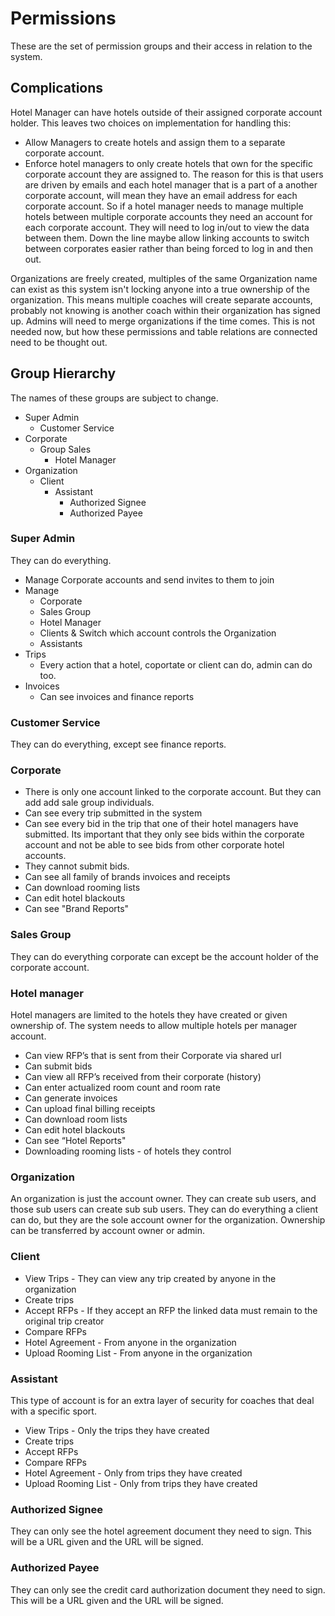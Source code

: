 # Permissions

These are the set of permission groups and their access in relation to the system.


## Complications

Hotel Manager can have hotels outside of their assigned corporate account holder. This leaves two choices on implementation for handling this:

 - Allow Managers to create hotels and assign them to a separate corporate account.
 - Enforce hotel managers to only create hotels that own for the specific corporate account they are assigned to. The reason for this is that users are driven by emails and each hotel manager that is a part of a another corporate account, will mean they have an email address for each corporate account. So if a hotel manager needs to manage multiple hotels between multiple corporate accounts they need an account for each corporate account. They will need to log in/out to view the data between them. Down the line maybe allow linking accounts to switch between corporates easier rather than being forced to log in and then out.
 
Organizations are freely created, multiples of the same Organization name can exist as this system isn't locking anyone into a true ownership of the organization. This means multiple coaches will create separate accounts, probably not knowing is another coach within their organization has signed up.  Admins will need to merge organizations if the time comes. This is not needed now, but how these permissions and table relations are connected need to be thought out.  
 

## Group Hierarchy

The names of these groups are subject to change.

 - Super Admin
     - Customer Service
 - Corporate
     - Group Sales
        - Hotel Manager    
 - Organization  
    - Client     
        - Assistant
            - Authorized Signee
            - Authorized Payee 
            

### Super Admin

They can do everything.

 - Manage Corporate accounts and send invites to them to join
 - Manage
    - Corporate
    - Sales Group
    - Hotel Manager
    - Clients & Switch which account controls the Organization
    - Assistants
 - Trips
    - Every action that a hotel, coportate or client can do, admin can do too.
 - Invoices
    - Can see invoices and finance reports

### Customer Service

They can do everything, except see finance reports.

### Corporate

 - There is only one account linked to the corporate account. But they can add add sale group individuals.
 - Can see every trip submitted in the system
 - Can see every bid in the trip that one of their hotel managers have submitted. Its important that they only see bids within the corporate account and not be able to see bids from other corporate hotel accounts.
 - They cannot submit bids.
 - Can see all family of brands invoices and receipts
 - Can download rooming lists
 - Can edit hotel blackouts
 - Can see "Brand Reports"

### Sales Group

They can do everything corporate can except be the account holder of the corporate account.

### Hotel manager

Hotel managers are limited to the hotels they have created or given ownership of. The system needs to allow multiple hotels per manager account.

-  Can view RFP’s that is sent from their Corporate via shared url
 -  Can submit bids
 -  Can view all RFP’s received from their corporate (history)
 - Can enter actualized room count and room rate
 - Can generate invoices 
 - Can upload final billing receipts
 - Can download room lists
 - Can edit hotel blackouts
 - Can see “Hotel Reports"
 - Downloading rooming lists - of hotels they control


### Organization

An organization is just the account owner. They can create sub users, and those sub users can create sub sub users. They can do everything a client can do, but they are the sole account owner for the organization. Ownership can be transferred by account owner or admin.


### Client

 - View Trips - They can view any trip created by anyone in the organization
 - Create trips
 - Accept RFPs - If they accept an RFP the linked data must remain to the original trip creator
 - Compare RFPs
 - Hotel Agreement - From anyone in the organization
 - Upload Rooming List - From anyone in the organization


### Assistant

This type of account is for an extra layer of security for coaches that deal with a specific sport.

 - View Trips - Only the trips they have created
 - Create trips
 - Accept RFPs
 - Compare RFPs
 - Hotel Agreement - Only from trips they have created
 - Upload Rooming List - Only from trips they have created


### Authorized Signee

They can only see the hotel agreement document they need to sign. This will be a URL given and the URL will be signed.

### Authorized Payee

They can only see the credit card authorization document they need to sign. This will be a URL given and the URL will be signed.
